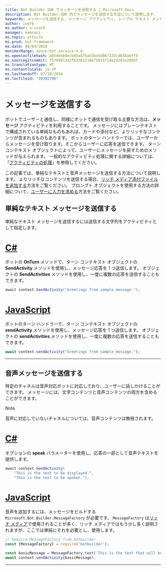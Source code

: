 ```yaml
---
title: Bot Builder SDK でメッセージを送信する | Microsoft Docs
description: Bot Builder SDK 内でメッセージを送信する方法について説明します。
keywords: メッセージを送信する, メッセージ アクティビティ, シンプル テキスト メッセージ, 音声, 音声メッセージ
author: ivorb
ms.author: v-ivorb
manager: kamrani
ms.topic: article
ms.prod: bot-framework
ms.date: 04/04/2018
monikerRange: azure-bot-service-4.0
ms.openlocfilehash: b854eeb4ecb45a875ab3be5d867333cd63babffd
ms.sourcegitcommit: f576981342fb3361216675815714e24281e20ddf
ms.translationtype: HT
ms.contentlocale: ja-JP
ms.lasthandoff: 07/18/2018
ms.locfileid: "39302796"
---
```

# <a name="sending-messages"></a>メッセージを送信する

ボットでユーザーと通信し、同様にボットで通信を受け取る主要な方法は、**メッセージ** アクティビティを利用することです。 メッセージにはプレーンテキストで構成されている単純なものもあれば、カードや添付など、よりリッチなコンテンツが含まれるものもあります。 ボットのターン ハンドラーでは、ユーザーからメッセージを受け取ります。そこからユーザーに応答を送信できます。 ターン コンテキスト オブジェクトによって、ユーザーにメッセージを戻すためのメソッドが与えられます。 一般的なアクティビティ処理に関する詳細については、「[アクティビティの処理](bot-builder-concept-activity-processing.md)」を参照してください。

この記事では、単純なテキストと音声メッセージを送信する方法について説明します。 よりリッチなコンテンツを送信する場合、[リッチ メディア添付ファイルを追加する](bot-builder-howto-add-media-attachments.md)方法をご覧ください。 プロンプト オブジェクトを使用する方法の詳細について、[ユーザーに入力を求める](bot-builder-prompts.md)方法をご覧ください。

## <a name="send-a-simple-text-message"></a>単純なテキスト メッセージを送信する

単純なテキスト メッセージを送信するには送信する文字列をアクティビティとして指定します。

# <a name="ctabcsharp"></a>[C#](#tab/csharp)

ボットの **OnTurn** メソッドで、ターン コンテキスト オブジェクトの **SendActivity** メソッドを使用し、メッセージ応答を 1 つ送信します。 オブジェクトの **SendActivities** メソッドを使用し、一度に複数の応答を送信することもできます。

```cs
await context.SendActivity("Greetings from sample message.");
```

# <a name="javascripttabjavascript"></a>[JavaScript](#tab/javascript)

ボットのターン ハンドラーで、ターン コンテキスト オブジェクトの **sendActivity** メソッドを使用し、メッセージ応答を 1 つ送信します。 オブジェクトの **sendActivities** メソッドを使用し、一度に複数の応答を送信することもできます。

```javascript
await context.sendActivity("Greetings from sample message.");
```

---

## <a name="send-a-spoken-message"></a>音声メッセージを送信する

特定のチャネルは音声対応ボットに対応しており、ユーザーに話しかけることができます。 メッセージには、文字コンテンツと音声コンテンツの両方を含めることができます。

> [!NOTE]
> 音声に対応していないチャネルについては、音声コンテンツは無視されます。

# <a name="ctabcsharp"></a>[C#](#tab/csharp)

オプションの **speak** パラメーターを使用し、応答の一部として音声テキストを提供します。

```cs
await context.SendActivity(
    "This is the text to be displayed.",
    "This is the text to be spoken.");
```

# <a name="javascripttabjavascript"></a>[JavaScript](#tab/javascript)

音声を追加するには、メッセージをビルドする `Microsoft.Bot.Builder.MessageFactory` が必要です。 `MessageFactory` は[リッチ メディア](bot-builder-howto-add-media-attachments.md)で使用されることが多く、リッチ メディアではもう少し多く説明されますが、ここでは単純にそれを必要とし、使用します。

```javascript
// Require MessageFactory from botbuilder
const {MessageFactory} = require('botbuilder');

const basicMessage = MessageFactory.text('This is the text that will be displayed.', 'This is the text that will be spoken.');
await context.sendActivity(basicMessage);
```

---
